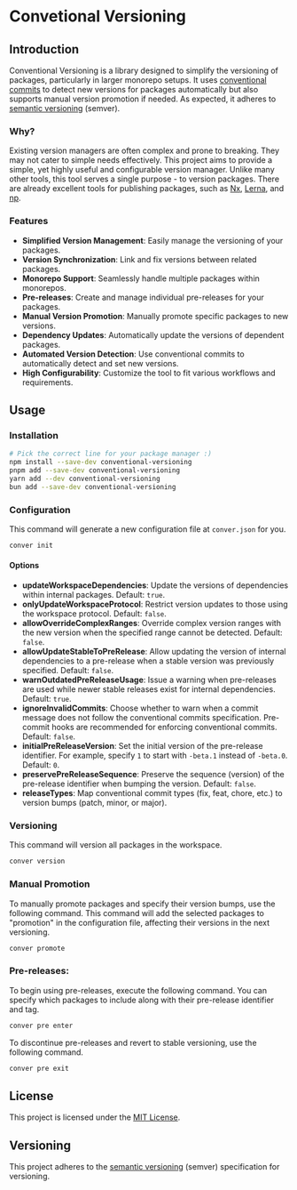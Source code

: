 # Convetional Versioning

## Introduction

Conventional Versioning is a library designed to simplify the versioning of packages, particularly in larger monorepo setups. It uses [conventional commits] to detect new versions for packages automatically but also supports manual version promotion if needed. As expected, it adheres to [semantic versioning] (semver).

### Why?

Existing version managers are often complex and prone to breaking. They may not cater to simple needs effectively. This project aims to provide a simple, yet highly useful and configurable version manager. Unlike many other tools, this tool serves a single purpose - to version packages. There are already excellent tools for publishing packages, such as [Nx], [Lerna], and [np].

### Features

- **Simplified Version Management**: Easily manage the versioning of your packages.
- **Version Synchronization**: Link and fix versions between related packages.
- **Monorepo Support**: Seamlessly handle multiple packages within monorepos.
- **Pre-releases**: Create and manage individual pre-releases for your packages.
- **Manual Version Promotion**: Manually promote specific packages to new versions.
- **Dependency Updates**: Automatically update the versions of dependent packages.
- **Automated Version Detection**: Use conventional commits to automatically detect and set new versions.
- **High Configurability**: Customize the tool to fit various workflows and requirements.

## Usage

### Installation

```sh
# Pick the correct line for your package manager :)
npm install --save-dev conventional-versioning
pnpm add --save-dev conventional-versioning
yarn add --dev conventional-versioning
bun add --save-dev conventional-versioning
```

### Configuration

This command will generate a new configuration file at `conver.json` for you.

```sh
conver init
```

#### Options

- **updateWorkspaceDependencies**: Update the versions of dependencies within internal packages. Default: `true`.
- **onlyUpdateWorkspaceProtocol**: Restrict version updates to those using the workspace protocol. Default: `false`.
- **allowOverrideComplexRanges**: Override complex version ranges with the new version when the specified range cannot be detected. Default: `false`.
- **allowUpdateStableToPreRelease**: Allow updating the version of internal dependencies to a pre-release when a stable version was previously specified. Default: `false`.
- **warnOutdatedPreReleaseUsage**: Issue a warning when pre-releases are used while newer stable releases exist for internal dependencies. Default: `true`.
- **ignoreInvalidCommits**: Choose whether to warn when a commit message does not follow the conventional commits specification. Pre-commit hooks are recommended for enforcing conventional commits. Default: `false`.
- **initialPreReleaseVersion**: Set the initial version of the pre-release identifier. For example, specify `1` to start with `-beta.1` instead of `-beta.0`. Default: `0`.
- **preservePreReleaseSequence**: Preserve the sequence (version) of the pre-release identifier when bumping the version. Default: `false`.
- **releaseTypes**: Map conventional commit types (fix, feat, chore, etc.) to version bumps (patch, minor, or major).

### Versioning

This command will version all packages in the workspace.

```sh
conver version
```

### Manual Promotion

To manually promote packages and specify their version bumps, use the following command. This command will add the selected packages to "promotion" in the configuration file, affecting their versions in the next versioning.

```sh
conver promote
```

### Pre-releases:

To begin using pre-releases, execute the following command. You can specify which packages to include along with their pre-release identifier and tag.

```sh
conver pre enter
```

To discontinue pre-releases and revert to stable versioning, use the following command.

```sh
conver pre exit
```

## License

This project is licensed under the [MIT License](./LICENSE).

## Versioning

This project adheres to the [semantic versioning] (semver) specification for versioning.

[conventional commits]: https://www.conventionalcommits.org/en/v1.0.0/
[semantic versioning]: https://semver.org/spec/v2.0.0.html
[Nx]: https://nx.dev/
[Lerna]: https://lerna.js.org/
[np]: https://github.com/sindresorhus/np
